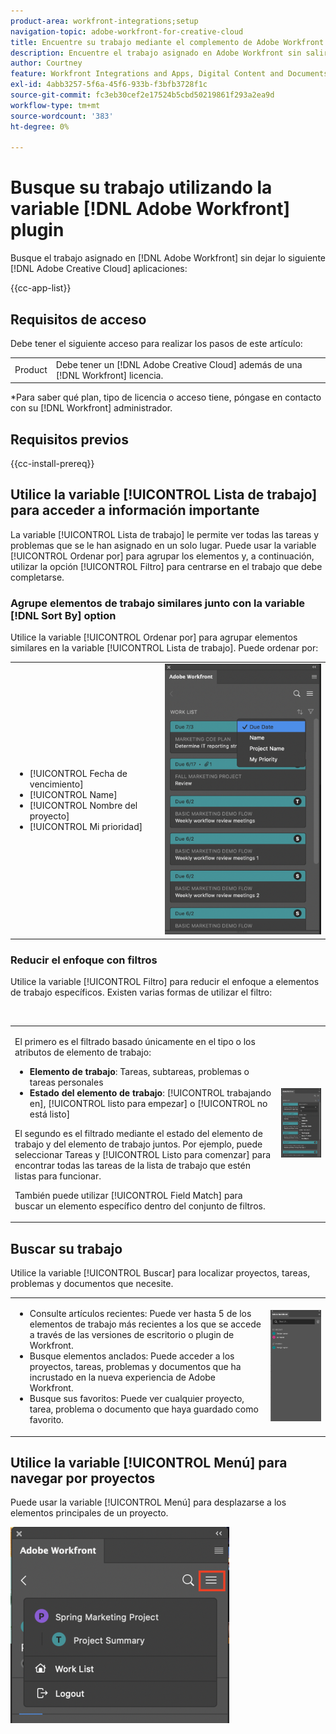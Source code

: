 ```yaml
---
product-area: workfront-integrations;setup
navigation-topic: adobe-workfront-for-creative-cloud
title: Encuentre su trabajo mediante el complemento de Adobe Workfront
description: Encuentre el trabajo asignado en Adobe Workfront sin salir de las aplicaciones de Adobe Creative Cloud.
author: Courtney
feature: Workfront Integrations and Apps, Digital Content and Documents
exl-id: 4abb3257-5f6a-45f6-933b-f3bfb3728f1c
source-git-commit: fc3eb30cef2e17524b5cbd50219861f293a2ea9d
workflow-type: tm+mt
source-wordcount: '383'
ht-degree: 0%

---
```


# Busque su trabajo utilizando la variable [!DNL Adobe Workfront] plugin

Busque el trabajo asignado en [!DNL Adobe Workfront] sin dejar lo siguiente [!DNL Adobe Creative Cloud] aplicaciones:

{{cc-app-list}}

## Requisitos de acceso

Debe tener el siguiente acceso para realizar los pasos de este artículo:

<table style="table-layout:auto"> 
 <col> 
 <col> 
 <tbody> 
 <!-- <tr> 
   <td role="rowheader">[!DNL Adobe Workfront] plan*</td> 
   <td> <p>[!UICONTROL Pro] or higher</p> </td> 
  </tr> 
  <tr data-mc-conditions=""> 
   <td role="rowheader">[!DNL Adobe Workfront] license*</td> 
   <td> <p>[!UICONTROL Work] or [!UICONTROL Plan]</p> </td> 
  </tr> -->
  <tr> 
   <td role="rowheader">Product</td> 
   <td>Debe tener un [!DNL Adobe Creative Cloud] además de una [!DNL Workfront] licencia.</td> 
  </tr> 
 </tbody> 
</table>

&#42;Para saber qué plan, tipo de licencia o acceso tiene, póngase en contacto con su [!DNL Workfront] administrador.

## Requisitos previos

{{cc-install-prereq}}

## Utilice la variable [!UICONTROL Lista de trabajo] para acceder a información importante

La variable [!UICONTROL Lista de trabajo] le permite ver todas las tareas y problemas que se le han asignado en un solo lugar. Puede usar la variable [!UICONTROL Ordenar por] para agrupar los elementos y, a continuación, utilizar la opción [!UICONTROL Filtro] para centrarse en el trabajo que debe completarse.

### Agrupe elementos de trabajo similares junto con la variable [!DNL Sort By] option

Utilice la variable [!UICONTROL Ordenar por] para agrupar elementos similares en la variable [!UICONTROL Lista de trabajo]. Puede ordenar por:

<table style="table-layout:auto"> 
 <col> 
 <col> 
 <tbody> 
  <tr> 
   <td> 
    <ul> 
     <li>[!UICONTROL Fecha de vencimiento]</li> 
     <li>[!UICONTROL Name]</li> 
     <li>[!UICONTROL Nombre del proyecto]</li> 
     <li>[!UICONTROL Mi prioridad]</li> 
    </ul> </td> 
   <td> <img src="assets/copy-of-sort-by-350x606.png" style="width: 350;height: 606;"> </td> 
  </tr> 
 </tbody> 
</table>

### Reducir el enfoque con filtros

Utilice la variable [!UICONTROL Filtro] para reducir el enfoque a elementos de trabajo específicos. Existen varias formas de utilizar el filtro:

 

<table style="table-layout:auto"> 
 <col> 
 <col> 
 <tbody> 
  <tr> 
   <td> <p>El primero es el filtrado basado únicamente en el tipo o los atributos de elemento de trabajo:</p> 
    <ul> 
     <li><strong>Elemento de trabajo</strong>: Tareas, subtareas, problemas o tareas personales</li> 
     <li><strong>Estado del elemento de trabajo</strong>: [!UICONTROL trabajando en], [!UICONTROL listo para empezar] o [!UICONTROL no está listo]</li> 
    </ul> <p>El segundo es el filtrado mediante el estado del elemento de trabajo y del elemento de trabajo juntos. Por ejemplo, puede seleccionar Tareas y [!UICONTROL Listo para comenzar] para encontrar todas las tareas de la lista de trabajo que estén listas para funcionar.</p> <p>También puede utilizar [!UICONTROL Field Match] para buscar un elemento específico dentro del conjunto de filtros. </p> </td> 
   <td> <img src="assets/copy-of-filter-p-350x603.png" style="width: 350;height: 603;"> </td> 
  </tr> 
 </tbody> 
</table>

## Buscar su trabajo

Utilice la variable [!UICONTROL Buscar] para localizar proyectos, tareas, problemas y documentos que necesite.

<table style="table-layout:auto"> 
 <col> 
 <col> 
 <tbody> 
  <tr> 
   <td> 
    <ul> 
     <li>Consulte artículos recientes: Puede ver hasta 5 de los elementos de trabajo más recientes a los que se accede a través de las versiones de escritorio o plugin de Workfront.</li> 
     <li>Busque elementos anclados: Puede acceder a los proyectos, tareas, problemas y documentos que ha incrustado en la nueva experiencia de Adobe Workfront.</li> 
     <li>Busque sus favoritos: Puede ver cualquier proyecto, tarea, problema o documento que haya guardado como favorito.</li> 
    </ul> </td> 
   <td> <img src="assets/copy-of-search-p.png"> </td> 
  </tr> 
 </tbody> 
</table>

## Utilice la variable [!UICONTROL Menú] para navegar por proyectos

Puede usar la variable [!UICONTROL Menú] para desplazarse a los elementos principales de un proyecto.

![](assets/go-back-to-work-list-350x314.png)
